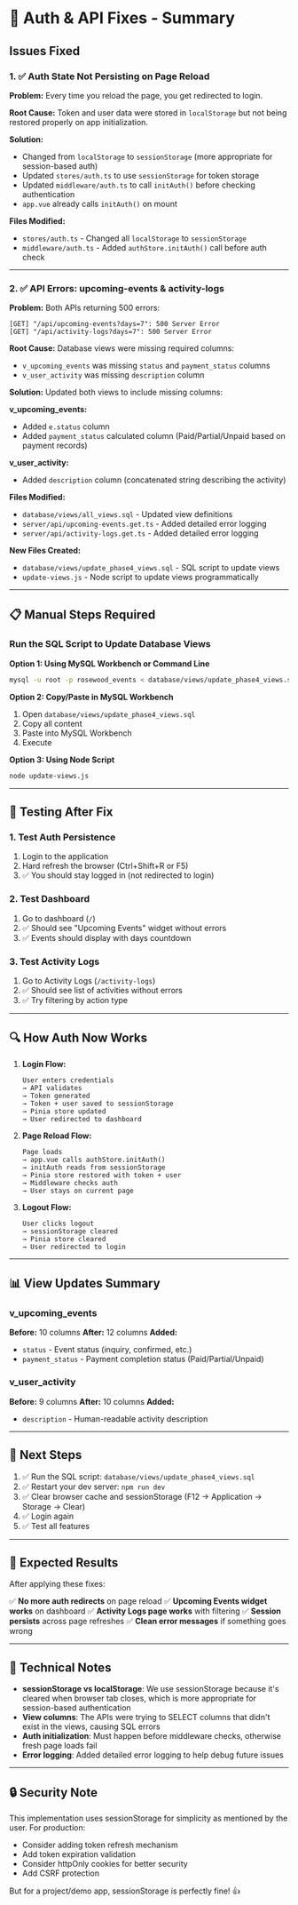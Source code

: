 # 🔧 Auth & API Fixes - Summary

## Issues Fixed

### 1. ✅ Auth State Not Persisting on Page Reload

**Problem:** Every time you reload the page, you get redirected to login.

**Root Cause:** Token and user data were stored in `localStorage` but not being restored properly on app initialization.

**Solution:**
- Changed from `localStorage` to `sessionStorage` (more appropriate for session-based auth)
- Updated `stores/auth.ts` to use `sessionStorage` for token storage
- Updated `middleware/auth.ts` to call `initAuth()` before checking authentication
- `app.vue` already calls `initAuth()` on mount

**Files Modified:**
- `stores/auth.ts` - Changed all `localStorage` to `sessionStorage`
- `middleware/auth.ts` - Added `authStore.initAuth()` call before auth check

---

### 2. ✅ API Errors: upcoming-events & activity-logs

**Problem:** Both APIs returning 500 errors:
```
[GET] "/api/upcoming-events?days=7": 500 Server Error
[GET] "/api/activity-logs?days=7": 500 Server Error
```

**Root Cause:** Database views were missing required columns:
- `v_upcoming_events` was missing `status` and `payment_status` columns
- `v_user_activity` was missing `description` column

**Solution:**
Updated both views to include missing columns:

**v_upcoming_events:**
- Added `e.status` column
- Added `payment_status` calculated column (Paid/Partial/Unpaid based on payment records)

**v_user_activity:**
- Added `description` column (concatenated string describing the activity)

**Files Modified:**
- `database/views/all_views.sql` - Updated view definitions
- `server/api/upcoming-events.get.ts` - Added detailed error logging
- `server/api/activity-logs.get.ts` - Added detailed error logging

**New Files Created:**
- `database/views/update_phase4_views.sql` - SQL script to update views
- `update-views.js` - Node script to update views programmatically

---

## 📋 Manual Steps Required

### Run the SQL Script to Update Database Views

**Option 1: Using MySQL Workbench or Command Line**
```bash
mysql -u root -p rosewood_events < database/views/update_phase4_views.sql
```

**Option 2: Copy/Paste in MySQL Workbench**
1. Open `database/views/update_phase4_views.sql`
2. Copy all content
3. Paste into MySQL Workbench
4. Execute

**Option 3: Using Node Script**
```bash
node update-views.js
```

---

## 🧪 Testing After Fix

### 1. Test Auth Persistence
1. Login to the application
2. Hard refresh the browser (Ctrl+Shift+R or F5)
3. ✅ You should stay logged in (not redirected to login)

### 2. Test Dashboard
1. Go to dashboard (`/`)
2. ✅ Should see "Upcoming Events" widget without errors
3. ✅ Events should display with days countdown

### 3. Test Activity Logs
1. Go to Activity Logs (`/activity-logs`)
2. ✅ Should see list of activities without errors
3. ✅ Try filtering by action type

---

## 🔍 How Auth Now Works

1. **Login Flow:**
   ```
   User enters credentials
   → API validates
   → Token generated
   → Token + user saved to sessionStorage
   → Pinia store updated
   → User redirected to dashboard
   ```

2. **Page Reload Flow:**
   ```
   Page loads
   → app.vue calls authStore.initAuth()
   → initAuth reads from sessionStorage
   → Pinia store restored with token + user
   → Middleware checks auth
   → User stays on current page
   ```

3. **Logout Flow:**
   ```
   User clicks logout
   → sessionStorage cleared
   → Pinia store cleared
   → User redirected to login
   ```

---

## 📊 View Updates Summary

### v_upcoming_events
**Before:** 10 columns
**After:** 12 columns
**Added:**
- `status` - Event status (inquiry, confirmed, etc.)
- `payment_status` - Payment completion status (Paid/Partial/Unpaid)

### v_user_activity
**Before:** 9 columns
**After:** 10 columns
**Added:**
- `description` - Human-readable activity description

---

## 🚀 Next Steps

1. ✅ Run the SQL script: `database/views/update_phase4_views.sql`
2. ✅ Restart your dev server: `npm run dev`
3. ✅ Clear browser cache and sessionStorage (F12 → Application → Storage → Clear)
4. ✅ Login again
5. ✅ Test all features

---

## 🎯 Expected Results

After applying these fixes:

✅ **No more auth redirects** on page reload
✅ **Upcoming Events widget works** on dashboard
✅ **Activity Logs page works** with filtering
✅ **Session persists** across page refreshes
✅ **Clean error messages** if something goes wrong

---

## 📝 Technical Notes

- **sessionStorage vs localStorage**: We use sessionStorage because it's cleared when browser tab closes, which is more appropriate for session-based authentication
- **View columns**: The APIs were trying to SELECT columns that didn't exist in the views, causing SQL errors
- **Auth initialization**: Must happen before middleware checks, otherwise fresh page loads fail
- **Error logging**: Added detailed error logging to help debug future issues

---

## 🔒 Security Note

This implementation uses sessionStorage for simplicity as mentioned by the user. For production:
- Consider adding token refresh mechanism
- Add token expiration validation
- Consider httpOnly cookies for better security
- Add CSRF protection

But for a project/demo app, sessionStorage is perfectly fine! 👍
